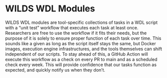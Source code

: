 
# WILDS WDL Modules
WILDS WDL modules are tool-specific collections of tasks in a WDL script with a “unit test” workflow that executes each task at least once. Researchers are free to use the workflow if it fits their needs, but the purpose of it is solely to ensure proper function of each task over time. This sounds like a given as long as the script itself stays the same, but Docker images, execution engine infrastructures, and the tools themselves can shift independent of our scripts. To stay ahead of this, a GitHub Action will execute this workflow as a check on every PR to main and as a scheduled check every week. This will provide confidence that our tasks function as expected, and quickly notify us when they don’t.
